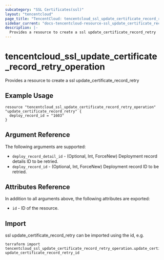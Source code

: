 ```yaml
---
subcategory: "SSL Certificates(ssl)"
layout: "tencentcloud"
page_title: "TencentCloud: tencentcloud_ssl_update_certificate_record_retry_operation"
sidebar_current: "docs-tencentcloud-resource-ssl_update_certificate_record_retry_operation"
description: |-
  Provides a resource to create a ssl update_certificate_record_retry
---
```


# tencentcloud_ssl_update_certificate_record_retry_operation

Provides a resource to create a ssl update_certificate_record_retry

## Example Usage

```hcl
resource "tencentcloud_ssl_update_certificate_record_retry_operation" "update_certificate_record_retry" {
  deploy_record_id = "1603"
}
```

## Argument Reference

The following arguments are supported:

* `deploy_record_detail_id` - (Optional, Int, ForceNew) Deployment record details ID to be retried.
* `deploy_record_id` - (Optional, Int, ForceNew) Deployment record ID to be retried.

## Attributes Reference

In addition to all arguments above, the following attributes are exported:

* `id` - ID of the resource.




## Import

ssl update_certificate_record_retry can be imported using the id, e.g.

```
terraform import tencentcloud_ssl_update_certificate_record_retry_operation.update_certificate_record_retry update_certificate_record_retry_id
```

